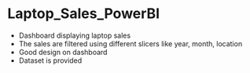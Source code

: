 # Laptop_Sales_PowerBI
- Dashboard displaying laptop sales
- The sales are filtered using different slicers like year, month, location
- Good design on dashboard
- Dataset is provided
